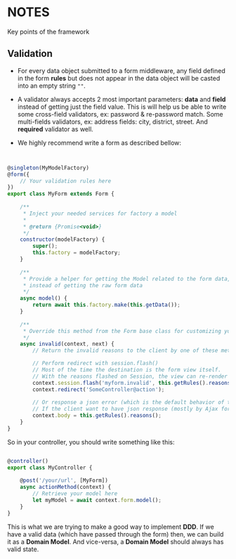 # NOTES
Key points of the framework

## Validation

- For every data object submitted to a form middleware, any field defined in the form **rules** but does not appear in the data object will be casted into an empty string `""`.

- A validator always accepts 2 most important parameters: **data** and **field** instead of getting just the field value. 
This is will help us be able to write some cross-field validators, ex: password & re-password match. 
Some multi-fields validators, ex: address fields: city, district, street. 
And **required** validator as well.

- We highly recommend write a form as described bellow:

```javascript


@singleton(MyModelFactory)
@form({
    // Your validation rules here
})
export class MyForm extends Form {
    
    /**
     * Inject your needed services for factory a model
     * 
     * @return {Promise<void>}
     */
    constructor(modelFactory) {
        super();
        this.factory = modelFactory;
    } 
    
    /**
     * Provide a helper for getting the Model related to the form data, 
     * instead of getting the raw form data
     */
    async model() {
        return await this.factory.make(this.getData());
    }
    
    /**
     * Override this method from the Form base class for customizing your invalid response
     */
    async invalid(context, next) {
        // Return the invalid reasons to the client by one of these methods:

        // Perform redirect with session.flash()
        // Most of the time the destination is the form view itself.
        // With the reasons flashed on Session, the view can re-render the form, with error reason displayed once.
        context.session.flash('myform.invalid', this.getRules().reasons());
        context.redirect('SomeController@action');
        
        // Or response a json error (which is the default behavior of the form)
        // If the client want to have json response (mostly by Ajax form submit)
        context.body = this.getRules().reasons();
    }
}
```

So in your controller, you should write something like this:

```javascript

@controller()
export class MyController {
    
    @post('/your/url', [MyForm])
    async actionMethod(context) {
        // Retrieve your model here
        let myModel = await context.form.model();
    }
}

```

This is what we are trying to make a good way to implement **DDD**. 
If we have a valid data (which have passed through the form) then, we can build it as a **Domain Model**. 
And vice-versa, a **Domain Model** should always has valid state.